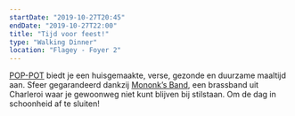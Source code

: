 ```yaml
---
startDate: "2019-10-27T20:45"
endDate: "2019-10-27T22:00"
title: "Tijd voor feest!"
type: "Walking Dinner"
location: "Flagey - Foyer 2"
---
```

[POP-POT](www.pop-pot.com) biedt je een huisgemaakte, verse, gezonde en duurzame maaltijd aan. Sfeer gegarandeerd dankzij [Mononk’s Band](https://www.facebook.com/Mononksband/), een brassband uit Charleroi waar je gewoonweg niet kunt blijven bij stilstaan. Om de dag in schoonheid af te sluiten!
